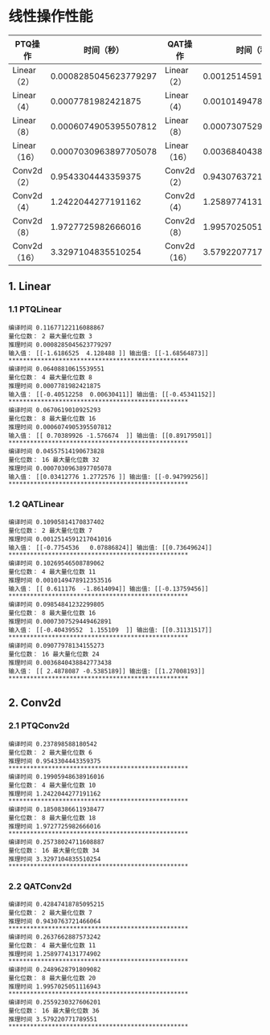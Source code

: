 # 线性操作性能

| PTQ操作      | 时间（秒）            | QAT操作      | 时间（秒）            |
| ------------ | --------------------- | ------------ | --------------------- |
| Linear（2）  | 0.0008285045623779297 | Linear（2）  | 0.0012514591217041016 |
| Linear（4）  | 0.0007781982421875    | Linear（4）  | 0.0010149478912353516 |
| Linear（8）  | 0.0006074905395507812 | Linear（8）  | 0.0007307529449462891 |
| Linear（16） | 0.0007030963897705078 | Linear（16） | 0.0036840438842773438 |
| Conv2d（2）  | 0.9543304443359375    | Conv2d（2）  | 0.9430763721466064    |
| Conv2d（4）  | 1.2422044277191162    | Conv2d（4）  | 1.2589774131774902    |
| Conv2d（8）  | 1.9727725982666016    | Conv2d（8）  | 1.9957025051116943    |
| Conv2d（16） | 3.3297104835510254    | Conv2d（16） | 3.579220771789551     |



## 1. Linear

### 1.1 PTQLinear

```
编译时间 0.11677122116088867
量化位数： 2 最大量化位数 3
推理时间 0.0008285045623779297
输入值： [[-1.6186525  4.128488 ]] 输出值: [[-1.68564873]]
**************************************************
编译时间 0.06408810615539551
量化位数： 4 最大量化位数 8
推理时间 0.0007781982421875
输入值： [[-0.40512258  0.00630411]] 输出值: [[-0.45341152]]
**************************************************
编译时间 0.0670619010925293
量化位数： 8 最大量化位数 16
推理时间 0.0006074905395507812
输入值： [[ 0.70389926 -1.576674  ]] 输出值: [[0.89179501]]
**************************************************
编译时间 0.04557514190673828
量化位数： 16 最大量化位数 32
推理时间 0.0007030963897705078
输入值： [[0.03412776 1.2772576 ]] 输出值: [[-0.94799256]]
**************************************************
```

### 1.2 QATLinear

```
编译时间 0.10905814170837402
量化位数： 2 最大量化位数 7
推理时间 0.0012514591217041016
输入值： [[-0.7754536   0.07886824]] 输出值: [[0.73649624]]
**************************************************
编译时间 0.10269546508789062
量化位数： 4 最大量化位数 11
推理时间 0.0010149478912353516
输入值： [[ 0.611176  -1.8614094]] 输出值: [[-0.13759456]]
**************************************************
编译时间 0.09854841232299805
量化位数： 8 最大量化位数 16
推理时间 0.0007307529449462891
输入值： [[-0.40439552  1.155109  ]] 输出值: [[0.31131517]]
**************************************************
编译时间 0.09077978134155273
量化位数： 16 最大量化位数 24
推理时间 0.0036840438842773438
输入值： [[ 2.4878087 -0.5385189]] 输出值: [[1.27008193]]
**************************************************
```

## 2. Conv2d

### 2.1 PTQConv2d

```
编译时间 0.237898588180542
量化位数： 2 最大量化位数 6
推理时间 0.9543304443359375
**************************************************
编译时间 0.19905948638916016
量化位数： 4 最大量化位数 10
推理时间 1.2422044277191162
**************************************************
编译时间 0.18508386611938477
量化位数： 8 最大量化位数 18
推理时间 1.9727725982666016
**************************************************
编译时间 0.25738024711608887
量化位数： 16 最大量化位数 34
推理时间 3.3297104835510254
**************************************************
```

### 2.2 QATConv2d

```
编译时间 0.42847418785095215
量化位数： 2 最大量化位数 7
推理时间 0.9430763721466064
**************************************************
编译时间 0.2637662887573242
量化位数： 4 最大量化位数 11
推理时间 1.2589774131774902
**************************************************
编译时间 0.2489628791809082
量化位数： 8 最大量化位数 20
推理时间 1.9957025051116943
**************************************************
编译时间 0.2559230327606201
量化位数： 16 最大量化位数 36
推理时间 3.579220771789551
**************************************************
```


